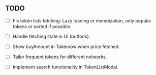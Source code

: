 ## TODO
- [ ] Fix token lists fetching: Lazy loading or memoization, only popular tokens or sorted if possible.
- [ ] Handle fetching state in UI (buttons).
- [ ] Show buyAmount in Tokenrow when price fetched.
- [ ] Tailor frequent tokens for different networks.
- [ ] Implement search functionality in TokenListModal.

